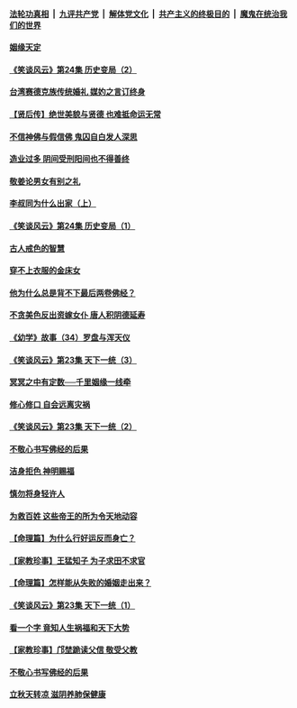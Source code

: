 ####  [法轮功真相](../../../../basic/blob/master/README.md?t=08200213) &nbsp;|&nbsp; [九评共产党](../../../../9ping.md/blob/master/README.md?t=08200213) &nbsp;|&nbsp; [解体党文化](../../../../jtdwh.md/blob/master/README.md?t=08200213)  &nbsp;|&nbsp; [共产主义的终极目的](../../../../gczydzjmd.md/blob/master/README.md?t=08200213) &nbsp;|&nbsp; [魔鬼在统治我们的世界](../../../../mgztzwmdsj.md/blob/master/README.md?t=08200213) 

#### [姻缘天定](../pages/prog647/a102646895.md?t=08200213) 

#### [《笑谈风云》第24集 历史变局（2）](../pages/prog647/a102646879.md?t=08200213) 

#### [台湾赛德克族传统婚礼 媒妁之言订终身](../pages/prog647/a102646649.md?t=08200213) 

#### [【贤后传】绝世美貌与贤德 也难抵命运无常](../pages/prog647/a102646047.md?t=08200213) 

#### [不信神佛与假信佛 鬼囚自白发人深思](../pages/prog647/a102646033.md?t=08200213) 

#### [造业过多 阴间受刑阳间也不得善终](../pages/prog647/a102646010.md?t=08200213) 

#### [敬姜论男女有别之礼](../pages/prog647/a102645258.md?t=08200213) 

#### [李叔同为什么出家（上）](../pages/prog647/a102645242.md?t=08200213) 

#### [《笑谈风云》第24集 历史变局（1）](../pages/prog647/a102645211.md?t=08200213) 

#### [古人戒色的智慧](../pages/prog647/a102644639.md?t=08200213) 

#### [穿不上衣服的金床女](../pages/prog647/a102644620.md?t=08200213) 

#### [他为什么总是背不下最后两卷佛经？](../pages/prog647/a102644587.md?t=08200213) 

#### [不贪美色反出资嫁女仆 唐人积阴德延寿](../pages/prog647/a102643957.md?t=08200213) 

#### [《幼学》故事（34）罗盘与浑天仪](../pages/prog647/a102643951.md?t=08200213) 

#### [《笑谈风云》第23集 天下一统（3）](../pages/prog647/a102643937.md?t=08200213) 

#### [冥冥之中有定数──千里姻缘一线牵](../pages/prog647/a102643074.md?t=08200213) 

#### [修心修口 自会远离灾祸](../pages/prog647/a102643036.md?t=08200213) 

#### [《笑谈风云》第23集 天下一统（2）](../pages/prog647/a102643014.md?t=08200213) 

#### [不敬心书写佛经的后果](../pages/prog647/a102642368.md?t=08200213) 

#### [洁身拒色 神明赐福](../pages/prog647/a102642363.md?t=08200213) 

#### [慎勿将身轻许人](../pages/prog647/a102642222.md?t=08200213) 

#### [为救百姓 这些帝王的所为令天地动容](../pages/prog647/a102642052.md?t=08200213) 

#### [【命理篇】为什么行好运反而身亡？](../pages/prog647/a102641592.md?t=08200213) 

#### [【家教珍事】王猛知子 为子求田不求官](../pages/prog647/a102641580.md?t=08200213) 

#### [【命理篇】怎样能从失败的婚姻走出来？](../pages/prog647/a102640802.md?t=08200213) 

#### [《笑谈风云》第23集 天下一统（1）](../pages/prog647/a102640791.md?t=08200213) 

#### [看一个字 竟知人生祸福和天下大势](../pages/prog647/a102640137.md?t=08200213) 

#### [【家教珍事】邝埜跪读父信 敬受父教](../pages/prog647/a102640131.md?t=08200213) 

#### [不敬心书写佛经的后果](../pages/prog647/a102639970.md?t=08200213) 

#### [立秋天转凉 滋阴养肺保健康](../pages/prog647/a102639236.md?t=08200213) 

